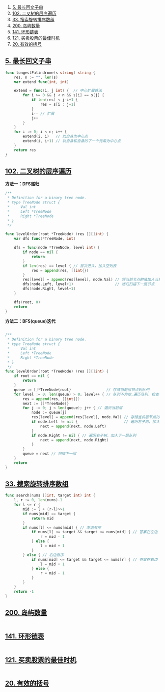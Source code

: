 1. [5. 最长回文子串](#5-最长回文子串)
2. [102. 二叉树的层序遍历](#102-二叉树的层序遍历)
3. [33. 搜索旋转排序数组](#33-搜索旋转排序数组)
4. [200. 岛屿数量](#200-岛屿数量)
5. [141. 环形链表](#141-环形链表)
6. [121. 买卖股票的最佳时机](#121-买卖股票的最佳时机)
7. [20. 有效的括号](#20-有效的括号)

## [5. 最长回文子串](https://leetcode-cn.com/problems/longest-palindromic-substring/)

```go
func longestPalindrome(s string) string {
	res, n := "", len(s)
	var extend func(int, int)

	extend = func(i, j int) {  // 中心扩展算法
		for i >= 0 && j < n && s[i] == s[j] {
			if len(res) < j-i+1 {
				res = s[i : j+1]
			}
			i-- // 扩展
			j++
		}
	}
	for i := 0; i < n; i++ {
		extend(i, i)   // 以自身为中心点
		extend(i, i+1) // 以自身和自身的下一个元素为中心点
	}
	return res
}
```

## [102. 二叉树的层序遍历](https://leetcode-cn.com/problems/binary-tree-level-order-traversal/)

**方法一：DFS递归**

```go
/**
 * Definition for a binary tree node.
 * type TreeNode struct {
 *     Val int
 *     Left *TreeNode
 *     Right *TreeNode
 * }
 */

func levelOrder(root *TreeNode) (res [][]int) {
	var dfs func(*TreeNode, int)

	dfs = func(node *TreeNode, level int) {
		if node == nil {
			return
		}
		if len(res) == level { // 首次进入，加入空列表
			res = append(res, []int{})
		}
		res[level] = append(res[level], node.Val) // 将当前节点的值加入当前层
		dfs(node.Left, level+1)                   // 递归扫描下一层节点
		dfs(node.Right, level+1)
	}

	dfs(root, 0)
	return
}
```

**方法二：BFS(queue)迭代**

```go

/**
 * Definition for a binary tree node.
 * type TreeNode struct {
 *     Val int
 *     Left *TreeNode
 *     Right *TreeNode
 * }
 */
func levelOrder(root *TreeNode) (res [][]int) {
	if root == nil {
		return
	}
	queue := []*TreeNode{root}                // 存储当前层节点到队列
	for level := 0; len(queue) > 0; level++ { // 队列不为空,遍历队列，检查下一层
		res = append(res, []int{})
		next := []*TreeNode{}
		for j := 0; j < len(queue); j++ { // 遍历当前层
			node := queue[j]
			res[level] = append(res[level], node.Val) // 存储当前层节点的值
			if node.Left != nil {                     // 遍历左子树，加入下一层队列
				next = append(next, node.Left)
			}
			if node.Right != nil { // 遍历右子树，加入下一层队列
				next = append(next, node.Right)
			}
		}
		queue = next // 扫描下一层
	}
	return
}
```

## [33. 搜索旋转排序数组](https://leetcode.cn/problems/search-in-rotated-sorted-array/)

```go
func search(nums []int, target int) int {
	l, r := 0, len(nums)-1
	for l <= r {
		mid := l + (r-l)>>1
		if nums[mid] == target {
			return mid
		}
		if nums[l] <= nums[mid] { // 左边有序
			if nums[l] <= target && target <= nums[mid] { // 答案在左边
				r = mid - 1
			} else {
				l = mid + 1
			}
		} else { // 右边有序
			if nums[mid] <= target && target <= nums[r] { // 答案在右边
				l = mid + 1
			} else {
				r = mid - 1
			}
		}
	}
	return -1
}
```

## [200. 岛屿数量](https://leetcode.cn/problems/number-of-islands/)

```go

```

## [141. 环形链表](https://leetcode-cn.com/problems/linked-list-cycle/)

```go

```

## [121. 买卖股票的最佳时机](https://leetcode-cn.com/problems/best-time-to-buy-and-sell-stock/)

```go

```

## [20. 有效的括号](https://leetcode-cn.com/problems/valid-parentheses/)

```go

```
